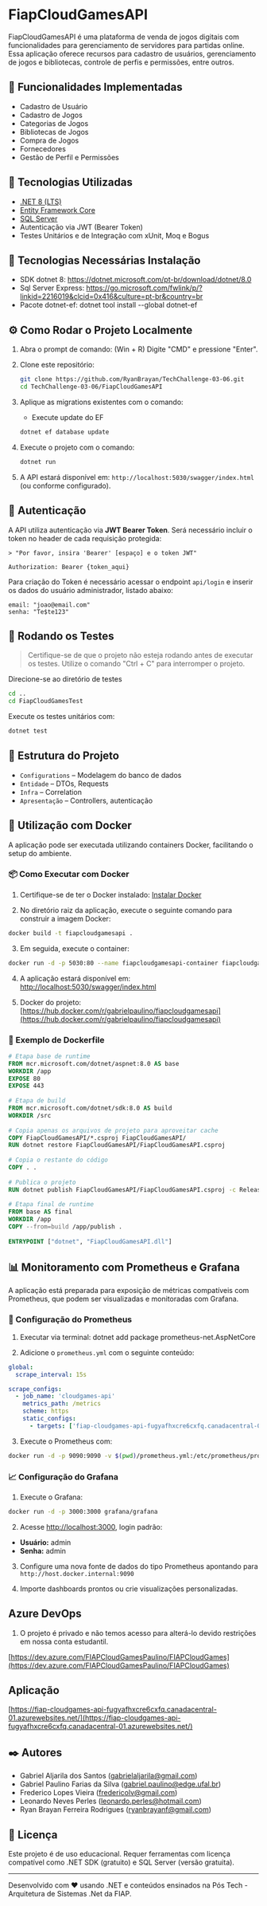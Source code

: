 # FiapCloudGamesAPI 

FiapCloudGamesAPI é uma plataforma de venda de jogos digitais com funcionalidades para gerenciamento de servidores para partidas online. Essa aplicação oferece recursos para cadastro de usuários, gerenciamento de jogos e bibliotecas, controle de perfis e permissões, entre outros.

## 📌 Funcionalidades Implementadas

- Cadastro de Usuário
- Cadastro de Jogos
- Categorias de Jogos
- Bibliotecas de Jogos
- Compra de Jogos
- Fornecedores
- Gestão de Perfil e Permissões

## 🚀 Tecnologias Utilizadas

- [.NET 8 (LTS)](https://dotnet.microsoft.com/)
- [Entity Framework Core](https://learn.microsoft.com/ef/core/)
- [SQL Server](https://www.microsoft.com/sql-server)
- Autenticação via JWT (Bearer Token)
- Testes Unitários e de Integração com xUnit, Moq e Bogus

## 🚀 Tecnologias Necessárias Instalação

- SDK dotnet 8: https://dotnet.microsoft.com/pt-br/download/dotnet/8.0
- Sql Server Express: https://go.microsoft.com/fwlink/p/?linkid=2216019&clcid=0x416&culture=pt-br&country=br
- Pacote dotnet-ef: dotnet tool install --global dotnet-ef

## ⚙️ Como Rodar o Projeto Localmente

1. Abra o prompt de comando: (Win + R) Digite "CMD" e pressione "Enter".
   
2. Clone este repositório:
    ```bash
    git clone https://github.com/RyanBrayan/TechChallenge-03-06.git
    cd TechChallenge-03-06/FiapCloudGamesAPI
    ```    
3. Aplique as migrations existentes com o comando:
    
    - Execute update do EF
    ```bash
   dotnet ef database update
    ```

4. Execute o projeto com o comando:
    ```bash
    dotnet run
    ```

5. A API estará disponível em: `http://localhost:5030/swagger/index.html` (ou conforme configurado).

## 🔐 Autenticação

A API utiliza autenticação via **JWT Bearer Token**. Será necessário incluir o token no header de cada requisição protegida:

```
> "Por favor, insira 'Bearer' [espaço] e o token JWT"

Authorization: Bearer {token_aqui}

```

Para criação do Token é necessário acessar o endpoint `api/login` e inserir os dados do usuário administrador, listado abaixo:
```
email: "joao@email.com"
senha: "Te$te123"
```

## 🧪 Rodando os Testes

> Certifique-se de que o projeto não esteja rodando antes de executar os testes.
> Utilize o comando "Ctrl + C" para interromper o projeto.

Direcione-se ao diretório de testes
```bash
cd ..
cd FiapCloudGamesTest
```
Execute os testes unitários com:
```bash
dotnet test
```

## 📂 Estrutura do Projeto

- `Configurations` – Modelagem do banco de dados
- `Entidade` – DTOs, Requests
- `Infra` – Correlation
- `Apresentação` – Controllers, autenticação

## 💪 Utilização com Docker

A aplicação pode ser executada utilizando containers Docker, facilitando o setup do ambiente.

### 📦 Como Executar com Docker

1. Certifique-se de ter o Docker instalado: [Instalar Docker](https://www.docker.com/get-started)

2. No diretório raiz da aplicação, execute o seguinte comando para construir a imagem Docker:

```bash
docker build -t fiapcloudgamesapi .
```

3. Em seguida, execute o container:

```bash
docker run -d -p 5030:80 --name fiapcloudgamesapi-container fiapcloudgamesapi
```

4. A aplicação estará disponível em: [http://localhost:5030/swagger/index.html](http://localhost:5030/swagger/index.html)

5. Docker do projeto: [https://hub.docker.com/r/gabrielpaulino/fiapcloudgamesapi](https://hub.docker.com/r/gabrielpaulino/fiapcloudgamesapi)

### 📁 Exemplo de Dockerfile

```dockerfile
# Etapa base de runtime
FROM mcr.microsoft.com/dotnet/aspnet:8.0 AS base
WORKDIR /app
EXPOSE 80
EXPOSE 443
 
# Etapa de build
FROM mcr.microsoft.com/dotnet/sdk:8.0 AS build
WORKDIR /src
 
# Copia apenas os arquivos de projeto para aproveitar cache
COPY FiapCloudGamesAPI/*.csproj FiapCloudGamesAPI/
RUN dotnet restore FiapCloudGamesAPI/FiapCloudGamesAPI.csproj
 
# Copia o restante do código
COPY . .
 
# Publica o projeto
RUN dotnet publish FiapCloudGamesAPI/FiapCloudGamesAPI.csproj -c Release -o /app/publish
 
# Etapa final de runtime
FROM base AS final
WORKDIR /app
COPY --from=build /app/publish .
 
ENTRYPOINT ["dotnet", "FiapCloudGamesAPI.dll"]

```

## 📊 Monitoramento com Prometheus e Grafana

A aplicação está preparada para exposição de métricas compatíveis com Prometheus, que podem ser visualizadas e monitoradas com Grafana.

### 🔧 Configuração do Prometheus

1. Executar via terminal: dotnet add package prometheus-net.AspNetCore

2. Adicione o `prometheus.yml` com o seguinte conteúdo:

```yaml
global:
  scrape_interval: 15s

scrape_configs:
  - job_name: 'cloudgames-api'
    metrics_path: /metrics
    scheme: https
    static_configs:
      - targets: ['fiap-cloudgames-api-fugyafhxcre6cxfq.canadacentral-01.azurewebsites.net']

```

3. Execute o Prometheus com:

```bash
docker run -d -p 9090:9090 -v $(pwd)/prometheus.yml:/etc/prometheus/prometheus.yml prom/prometheus
```

### 📈 Configuração do Grafana

1. Execute o Grafana:

```bash
docker run -d -p 3000:3000 grafana/grafana
```

2. Acesse [http://localhost:3000](http://localhost:3000), login padrão:

- **Usuário:** admin
- **Senha:** admin

3. Configure uma nova fonte de dados do tipo Prometheus apontando para `http://host.docker.internal:9090`

4. Importe dashboards prontos ou crie visualizações personalizadas.

## Azure DevOps

1. O projeto é privado e não temos acesso para alterá-lo devido restrições em nossa conta estudantil.

[https://dev.azure.com/FIAPCloudGamesPaulino/FIAPCloudGames](https://dev.azure.com/FIAPCloudGamesPaulino/FIAPCloudGames)

## Aplicação

[https://fiap-cloudgames-api-fugyafhxcre6cxfq.canadacentral-01.azurewebsites.net/](https://fiap-cloudgames-api-fugyafhxcre6cxfq.canadacentral-01.azurewebsites.net/)

## ✒️ Autores

- Gabriel Aljarila dos Santos (gabrielaljarila@gmail.com)
- Gabriel Paulino Farias da Silva (gabriel.paulino@edge.ufal.br)
- Frederico Lopes Vieira (fredericolv@gmail.com)
- Leonardo Neves Perles (leonardo.perles@hotmail.com)
- Ryan Brayan Ferreira Rodrigues (ryanbrayanf@gmail.com)

## 📄 Licença

Este projeto é de uso educacional. Requer ferramentas com licença compatível como .NET SDK (gratuito) e SQL Server (versão gratuita).


---

Desenvolvido com ❤️ usando .NET e conteúdos ensinados na Pós Tech - Arquitetura de Sistemas .Net da FIAP.
